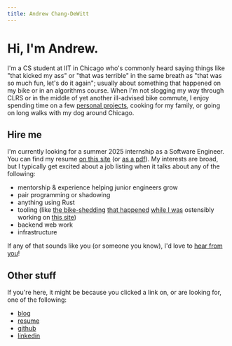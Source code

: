 ```yaml
---
title: Andrew Chang-DeWitt
---
```


# Hi, I'm Andrew.

I'm a CS student at IIT in Chicago who's commonly heard saying things like "that kicked my ass" or "that was terrible" in the same breath as "that was so much fun, let's do it again"; usually about something that happened on my bike or in an algorithms course.
When I'm not slogging my way through CLRS or in the middle of yet another ill-advised bike commute, I enjoy spending time on a few [personal projects](https://github.com/andrew-chang-dewitt), cooking for my family, or going on long walks with my dog around Chicago.

## Hire me

I'm currently looking for a summer 2025 internship as a Software Engineer.
You can find my resume [on this site](/resume/) (or [as a pdf](/resume/andrew-chang-dewitt.pdf)).
My interests are broad, but I typically get excited about a job listing when it talks about any of the following:

- mentorship & experience helping junior engineers grow
- pair programming or shadowing
- anything using Rust
- tooling (like [the bike-shedding](https://github.com/andrew-chang-dewitt/vite-plugin-static-md) [that happened](https://github.com/andrew-chang-dewitt/create-vite-ssg) [while I was](https://github.com/andrew-chang-dewitt/mdpub) ostensibly working on [this site](https://github.com/andrew-chang-dewitt/resume))
- backend web work
- infrastructure

If any of that sounds like you (or someone you know), I'd love to [hear from you](mailto:hire-me@andrew-chang-dewitt.dev)!

## Other stuff

If you're here, it might be because you clicked a link on, or are looking for, one of the following:

- [blog](/blog/)
- [resume](/resume/)
- [github](https://github.com/andrew-chang-dewitt)
- [linkedin](https://linkedin.com/in/andrew-chang-dewitt)
